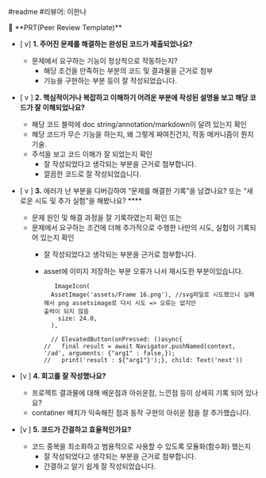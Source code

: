 #readme
#리뷰어: 이한나
<aside>
🔑 **PRT(Peer Review Template)**

- [ v]  **1. 주어진 문제를 해결하는 완성된 코드가 제출되었나요?**
    - 문제에서 요구하는 기능이 정상적으로 작동하는지?
        - 해당 조건을 만족하는 부분의 코드 및 결과물을 근거로 첨부    
        - 기능을 구현하는 부분 등이 잘 작성되었습니다.     
- [ v ]  **2. 핵심적이거나 복잡하고 이해하기 어려운 부분에 작성된 설명을 보고 해당 코드가 잘 이해되었나요?**
    - 해당 코드 블럭에 doc string/annotation/markdown이 달려 있는지 확인
    - 해당 코드가 무슨 기능을 하는지, 왜 그렇게 짜여진건지, 작동 메커니즘이 뭔지 기술.
    - 주석을 보고 코드 이해가 잘 되었는지 확인
        - 잘 작성되었다고 생각되는 부분을 근거로 첨부합니다.   
        - 깔끔한 코드로 잘 작성되었습니다.   
        
- [ v ]  **3.** 에러가 난 부분을 디버깅하여 “문제를 해결한 기록”을 남겼나요? 또는
   “새로운 시도 및 추가 실험”을 해봤나요? ****
    - 문제 원인 및 해결 과정을 잘 기록하였는지 확인 또는
    - 문제에서 요구하는 조건에 더해 추가적으로 수행한 나만의 시도, 
    실험이 기록되어 있는지 확인
        - 잘 작성되었다고 생각되는 부분을 근거로 첨부합니다.       
        - asset에 이미지 저장하는 부분 오류가 나서 재시도한 부분이있습니다.     

                 ImageIcon(
                AssetImage('assets/Frame 16.png'), //svg파일로 시도했으니 실패해서 png assetsimage로 다시 시도 => 오류는 없지만                 출력이 되지 않음
                  size: 24.0,
                ),

                // ElevatedButton(onPressed: ()async{
              //   final result = await Navigator.pushNamed(context, '/ad', arguments: {"arg1" : false,});
              //   print('result : ${"arg1"}');}, child: Text('next'))
          
- [v ]  **4. 회고를 잘 작성했나요?**
    - 프로젝트 결과물에 대해 배운점과 아쉬운점, 느낀점 등이 상세히 기록 되어 있나요?     
    -  contatiner 배치가 익숙해진 점과 동작 구현의 아쉬운 점을 잘 추가했습니다.    
    
- [v ]  **5. 코드가 간결하고 효율적인가요?**
    - 코드 중복을 최소화하고 범용적으로 사용할 수 있도록 모듈화(함수화) 했는지
        - 잘 작성되었다고 생각되는 부분을 근거로 첨부합니다.  
        - 간결하고 알기 쉽게 잘 작성되었습니다.  
    
</aside>
